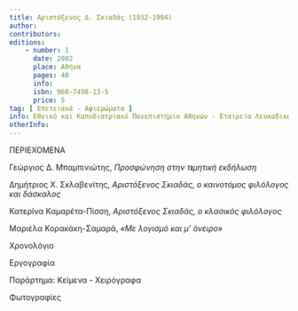 ```yaml
---
title: Αριστόξενος Δ. Σκιαδάς (1932-1994)
author: 
contributors: 
editions: 
    - number: 1
      date: 2002
      place: Αθήνα
      pages: 40
      info: 
      isbn: 960-7498-13-5
      price: 5
tag: [ Επετειακά - Αφιερώματα ]
info: Εθνικό και Καποδιστριακό Πανεπιστήμιο Αθηνών - Εταιρεία Λευκαδικών Μελετών. Τιμητική εκδήλωση. Αίθουσα Τελετών Πανεπιστημίου Αθηνών, 21 Μαρτίου 2001, Αθήνα
otherInfo:
---
```


ΠΕΡΙΕΧΟΜΕΝΑ

Γεώργιος Δ. Μπαμπινιώτης, *Προσφώνηση στην τ**ι**μητική εκδήλωση*

Δημήτριος X. Σκλαβενίτης, *Αριστόξενος Σκιαδάς, ο καινοτόμος φιλόλογος και δάσκαλος*

Κατερίνα Καμαρέτα-Πίσση, *Αριστόξενος Σκιαδάς, ο κλασικός φιλόλογος*

Μαριέλα Κορακάκη-Σαμαρά, *«Με λογισμό και μ’ όνειρο»*

Χρονολόγιο

Εργογραφία

Παράρτημα: Κείμενα - Χειρόγραφα

Φωτογραφίες